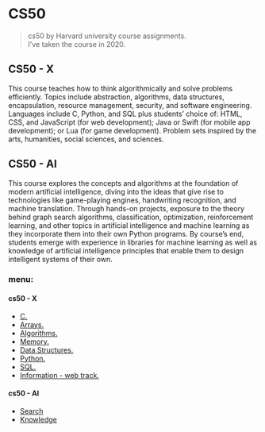 # CS50
> cs50 by Harvard university course assignments.   
> I've taken the course in 2020. 

 
## CS50 - X
This course teaches how to think algorithmically and solve problems efficiently. Topics include abstraction, algorithms, data structures, encapsulation, resource management, security, and software engineering. Languages include C, Python, and SQL plus students’ choice of: HTML, CSS, and JavaScript (for web development); Java or Swift (for mobile app development); or Lua (for game development). Problem sets inspired by the arts, humanities, social sciences, and sciences. 

## CS50 - AI
This course explores the concepts and algorithms at the foundation of modern artificial intelligence, diving into the ideas that give rise to technologies like game-playing engines, handwriting recognition, and machine translation. Through hands-on projects, exposure to the theory behind graph search algorithms, classification, optimization, reinforcement learning, and other topics in artificial intelligence and machine learning as they incorporate them into their own Python programs. By course’s end, students emerge with experience in libraries for machine learning as well as knowledge of artificial intelligence principles that enable them to design intelligent systems of their own.

### menu:
#### cs50 - X
* [C.](https://github.com/nerya0001/CS50/tree/main/cs50%20-%20x/C)
* [Arrays.](https://github.com/nerya0001/CS50/tree/main/cs50%20-%20x/Arrays)
* [Algorithms.](https://github.com/nerya0001/CS50/tree/main/cs50%20-%20x/Algorithms)
* [Memory.](https://github.com/nerya0001/CS50/tree/main/cs50%20-%20x/Memory)
* [Data Structures.](https://github.com/nerya0001/CS50/tree/main/cs50%20-%20x/Data%20Structures)
* [Python.](https://github.com/nerya0001/CS50/tree/main/cs50%20-%20x/Python)
* [SQL.](https://github.com/nerya0001/CS50/tree/main/cs50%20-%20x/SQL)
* [Information - web track.](https://github.com/nerya0001/CS50/tree/main/cs50%20-%20x/Information%20-%20web%20track)

#### cs50 - AI
* [Search](https://github.com/nerya0001/CS50/tree/main/cs50%20-%20ai/Search)
* [Knowledge](https://github.com/nerya0001/CS50/tree/main/cs50%20-%20ai/Knowledge)
